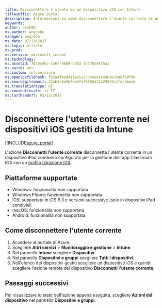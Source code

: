 ```yaml
---
title: Disconnettere l'utente di un dispositivo iOS con Intune
titlesuffix: Azure portal
description: Informazioni su come disconnettere l'utente corrente di un dispositivo iOS con Intune."
keywords: 
author: arob98
ms.author: angrobe
manager: angrobe
ms.date: 07/13/2017
ms.topic: article
ms.prod: 
ms.service: microsoft-intune
ms.technology: 
ms.assetid: 702bc46c-1a6f-4689-bd53-3b778a447baa
ms.suite: ems
ms.custom: intune-azure
ms.openlocfilehash: f02e4fb0da11a251c33c6ee1e44ba07848f69f9b
ms.sourcegitcommit: 22ab1c6a6bfeb4fef9850d12b29829c3fecbbeed
ms.translationtype: HT
ms.contentlocale: it-IT
ms.lasthandoff: 01/12/2018
---
```

# <a name="logout-the-current-user-on-intune-managed-ios-devices"></a>Disconnettere l'utente corrente nei dispositivi iOS gestiti da Intune


[!INCLUDE[azure_portal](./includes/azure_portal.md)]


L'azione **Disconnetti l'utente corrente** disconnette l'utente corrente in un dispositivo iPad condiviso configurato per la gestione dell'app Classroom iOS con un [profilo Istruzione iOS](education-settings-configure-ios.md). 

## <a name="supported-platforms"></a>Piattaforme supportate

- Windows: funzionalità non supportata
- Windows Phone: funzionalità non supportata
- iOS: supportate in iOS 9.3 e versioni successive (solo in dispositivi iPad condivisi)
- macOS: funzionalità non supportata
- Android: funzionalità non supportata

## <a name="how-to-logout-the-current-user"></a>Come disconnettere l'utente corrente

1.  Accedere al portale di Azure.
2.  Scegliere **Altri servizi** > **Monitoraggio e gestione** > **Intune**.
3.  Nel pannello **Intune** scegliere **Dispositivi**.
4.  Nel pannello **Dispositivi e gruppi** scegliere **Tutti i dispositivi**.
5.  Nell'elenco dei dispositivi gestiti scegliere un dispositivo iOS e quindi scegliere l'azione remota del dispositivo **Disconnetti l'utente corrente**.

## <a name="next-steps"></a>Passaggi successivi

Per visualizzare lo stato dell'azione appena eseguita, scegliere **Azioni del dispositivo** nel pannello **Dispositivi e gruppi**.
